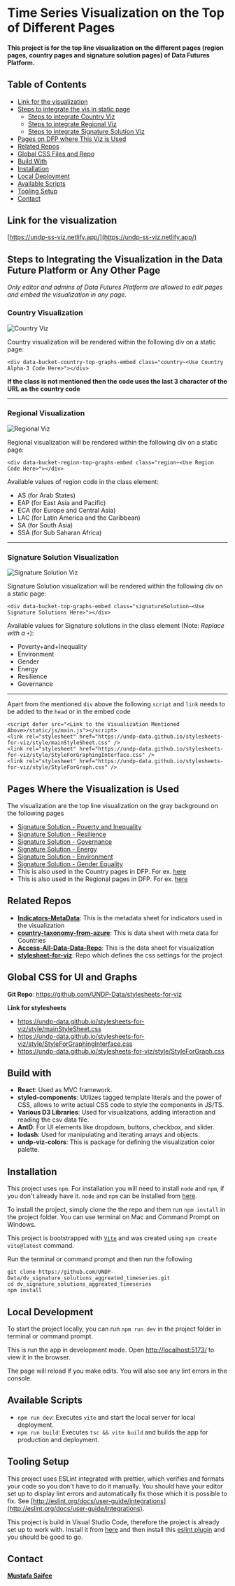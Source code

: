 # Time Series Visualization on the Top of Different Pages
#### This project is for the top line visualization on the different pages (region pages, country pages and signature solution pages) of Data Futures Platform.

## Table of Contents
* [Link for the visualization](#section-01)
* [Steps to integrate the vis in static page](#section-02)
    * [Steps to integrate Country Viz](#section-02-01)
    * [Steps to integrate Regional Viz](#section-02-02)
    * [Steps to integrate Signature Solution Viz](#section-02-03)
* [Pages on DFP where This Viz is Used](#section-03)
* [Related Repos](#section-04)
* [Global CSS Files and Repo](#section-05)
* [Build With](#section-06)
* [Installation](#section-07)
* [Local Deployment](#section-08)
* [Available Scripts](#section-09)
* [Tooling Setup](#section-10)
* [Contact](#section-11)

## Link for the visualization<a name="section-01"></a>
[https://undp-ss-viz.netlify.app/](https://undp-ss-viz.netlify.app/)

## Steps to Integrating the Visualization in the Data Future Platform or Any Other Page<a name="section-02"></a>
_Only editor and admins of Data Futures Platform are allowed to edit pages and embed the visualization in any page._

### Country Visualization<a name="section-02-01"></a>

![Country Viz](readmeImgs/CountryViz.png)

Country visualization will be rendered within the following div on a static page:
```
<div data-bucket-country-top-graphs-embed class="country~<Use Country Alpha-3 Code Here>"></div>
```

__If the class is not mentioned then the code uses the last 3 character of the URL as the country code__

___

### Regional Visualization<a name="section-02-02"></a>

![Regional Viz](readmeImgs/RegionViz.png)

Regional visualization will be rendered within the following div on a static page:
```
<div data-bucket-region-top-graphs-embed class="region~<Use Region Code Here>"></div>
```

Available values of region code in the class element:
* AS (for Arab States)
* EAP (for East Asia and Pacific)
* ECA (for Europe and Central Asia)
* LAC (for Latin America and the Caribbean)
* SA (for South Asia)
* SSA (for Sub Saharan Africa)
___

### Signature Solution Visualization<a name="section-02-03"></a>

![Signature Solution Viz](readmeImgs/SSViz.png)

Signature Solution visualization will be rendered within the following div on a static page:
```
<div data-bucket-top-graphs-embed class="signatureSolution~<Use Signature Solutions Here>"></div>
```

Available values for Signature solutions in the class element (Note: _Replace ` ` with a `+`_):
* Poverty+and+Inequality
* Environment
* Gender
* Energy
* Resilience
* Governance

___

Apart from the mentioned `div` above the following `script` and `link` needs to be added to the `head` or in the embed code
```
<script defer src="<Link to the Visualization Mentioned Above>/static/js/main.js"></script>
<link rel="stylesheet" href="https://undp-data.github.io/stylesheets-for-viz/style/mainStyleSheet.css" />
<link rel="stylesheet" href="https://undp-data.github.io/stylesheets-for-viz/style/StyleForGraphingInterface.css" />
<link rel="stylesheet" href="https://undp-data.github.io/stylesheets-for-viz/style/StyleForGraph.css" />
```

## Pages Where the Visualization is Used<a name="section-03"></a>
The visualization are the top line visualization on the gray background on the following pages
* [Signature Solution - Poverty and Inequality](https://data.undp.com/topics/poverty-and-inequality)
* [Signature Solution - Resilience](https://data.undp.com/topics/resilience)
* [Signature Solution - Governance](https://data.undp.com/topics/governance)
* [Signature Solution - Energy](https://data.undp.com/topics/energy)
* [Signature Solution - Environment](https://data.undp.com/topics/environment)
* [Signature Solution - Gender Equality](https://data.undp.com/topics/gender-equality)
* This is also used in the Country pages in DFP. For ex. [here](https://data.undp.acsitefactory.com/countries/AFG)
* This is also used in the Regional pages in DFP. For ex. [here](https://data.undp.acsitefactory.com/countries/AFG)

## Related Repos<a name="section-04"></a>
* [__Indicators-MetaData__](https://github.com/UNDP-Data/Indicators-MetaData): This is the metadata sheet for indicators used in the visualization
* [__country-taxonomy-from-azure__](https://github.com/UNDP-Data/country-taxonomy-from-azure): This is data sheet with meta data for Countries
* [__Access-All-Data-Data-Repo__](https://github.com/UNDP-Data/Access-All-Data-Data-Repo): This is the data sheet for visualization
* [__stylesheet-for-viz__](https://github.com/UNDP-Data/stylesheets-for-viz): Repo which defines the css settings for the project

## Global CSS for UI and Graphs<a name="section-05"></a>
__Git Repo__: https://github.com/UNDP-Data/stylesheets-for-viz

__Link for stylesheets__
* https://undp-data.github.io/stylesheets-for-viz/style/mainStyleSheet.css
* https://undp-data.github.io/stylesheets-for-viz/style/StyleForGraphingInterface.css
* https://undp-data.github.io/stylesheets-for-viz/style/StyleForGraph.css

## Build with<a name="section-06"></a>
* __React__: Used as MVC framework.
* __styled-components__: Utilizes tagged template literals and the power of CSS, allows to write actual CSS code to style the components in JS/TS.
* __Various D3 Libraries__: Used for visualizations, adding interaction and reading the csv data file.
* __AntD__: For UI elements like dropdown, buttons, checkbox, and slider.
* __lodash__: Used for manipulating and iterating arrays and objects.
* __undp-viz-colors__: This is package for defining the visualization color palette.

## Installation<a name="section-07"></a>
This project uses `npm`. For installation you will need to install `node` and `npm`, if you don't already have it. `node` and `npm` can be installed from [here](https://nodejs.org/en/download/).

To install the project, simply clone the the repo and them run `npm install` in the project folder. You can use terminal on Mac and Command Prompt on Windows.

This project is bootstrapped with [`Vite`](https://vitejs.dev/) and was created using `npm create vite@latest` command.

Run the terminal or command prompt and then run the following

```
git clone https://github.com/UNDP-Data/dv_signature_solutions_aggreated_timeseries.git
cd dv_signature_solutions_aggreated_timeseries
npm install
```

## Local Development<a name="section-08"></a>
To start the project locally, you can run `npm run dev` in the project folder in terminal or command prompt.

This is run the app in development mode. Open [http://localhost:5173/](http://localhost:5173/) to view it in the browser.

The page will reload if you make edits. You will also see any lint errors in the console.

## Available Scripts<a name="section-09"></a>
* `npm run dev`: Executes `vite` and start the local server for local deployment.
* `npm run build`: Executes `tsc && vite build` and builds the app for production and deployment.

## Tooling Setup<a name="section-10"></a>
This project uses ESLint integrated with prettier, which verifies and formats your code so you don't have to do it manually. You should have your editor set up to display lint errors and automatically fix those which it is possible to fix. See [http://eslint.org/docs/user-guide/integrations](http://eslint.org/docs/user-guide/integrations).

This project is build in Visual Studio Code, therefore the project is already set up to work with. Install it from [here](https://code.visualstudio.com/) and then install this [eslint plugin](https://marketplace.visualstudio.com/items?itemName=dbaeumer.vscode-eslint) and you should be good to go.

## Contact<a name="section-11"></a>
[**Mustafa Saifee**](mailto:mustafa.saifee@undp.org)